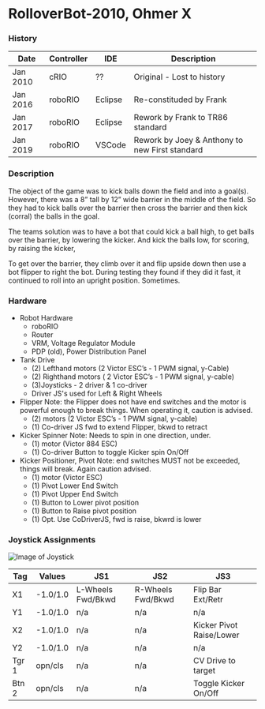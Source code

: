 # RolloverBot-2010, Ohmer X

### History

 Date | Controller | IDE | Description
 -----|------------|-----|------------
 Jan 2010 | cRIO | ?? | Original - Lost to history
 Jan 2016 | roboRIO | Eclipse | Re-constituded by Frank
 Jan 2017 | roboRIO | Eclipse | Rework by Frank to TR86 standard
 Jan 2019 | roboRIO | VSCode | Rework by Joey & Anthony to new First standard

### Description
The object of the game was to kick balls down the field and into a goal(s).  However, there was a 8” tall by 12” wide barrier in the middle of the field.  So they had to kick balls over the barrier then cross the barrier and then kick (corral) the balls in the goal.

The teams solution was to have a bot that could kick a ball high, to get balls over the barrier, by lowering the kicker.  And kick the balls low, for scoring, by raising the kicker,

To get over the barrier, they climb over it and flip upside down then use a bot flipper to right the bot.  During testing they found if they did it fast, it continued to roll into an upright position.  Sometimes.

### Hardware
* Robot Hardware
    * roboRIO
    * Router
    * VRM, Voltage Regulator Module
    * PDP (old), Power Distribution Panel
* Tank Drive
    * (2) Lefthand motors (2 Victor ESC’s - 1 PWM signal, y-Cable)
    * (2) Righthand motors ( 2 Victor ESC’s - 1 PWM signal, y-cable)
    * (3)Joysticks - 2 driver & 1 co-driver
    * Driver JS's used for Left & Right Wheels
* Flipper Note: the Flipper does not have end switches and the motor is powerful enough to break things.  When operating it, caution is advised.
    * (2) motors (2 Victor ESC’s - 1 PWM signal, y-cable)
    * (1) Co-driver JS fwd to extend Flipper, bkwd to retract
* Kicker Spinner  Note: Needs to spin in one direction, under.
    * (1) motor (Victor 884 ESC)
    * (1) Co-driver Button to toggle Kicker spin On/Off
* Kicker Positioner, Pivot  Note: end switches MUST not be exceeded, things will break.  Again caution advised.
    * (1) motor (Victor ESC)
    * (1) Pivot Lower End Switch
    * (1) Pivot Upper End Switch
    * (1) Button to Lower pivot position
    * (1) Button to Raise pivot position
    * (1) Opt. Use CoDriverJS, fwd is raise, bkwrd is lower 

### Joystick Assignments

![Image of Joystick](https://github.com/teamresistance/RolloverBot-2019/blob/master/RO/images/joystick360.jpg)

 Tag | Values | JS1 | JS2 | JS3
 ----|--------|-----|-----|----
  X1 | -1.0/1.0 | L-Wheels Fwd/Bkwd | R-Wheels Fwd/Bkwd | Flip Bar Ext/Retr
  Y1 | -1.0/1.0 | n/a | n/a | n/a | n/a
  X2 | -1.0/1.0 | n/a | n/a | Kicker Pivot Raise/Lower
  Y2 | -1.0/1.0 | n/a | n/a | n/a | n/a
  Tgr 1 | opn/cls | n/a | n/a | CV Drive to target
  Btn 2 | opn/cls | n/a | n/a | Toggle Kicker On/Off

